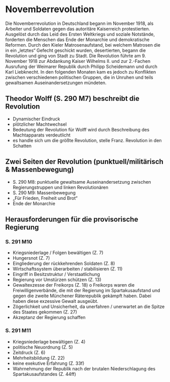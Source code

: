 # Novemberrevolution

Die Novemberrevolution in Deutschland begann im November 1918, als Arbeiter und Soldaten gegen das autoritäre Kaiserreich protestierten. Ausgelöst durch das Leid des Ersten Weltkriegs und soziale Notstände, forderten die Menschen das Ende der Monarchie und demokratische Reformen. Durch den Kieler Matrosenaufstand, bei welchem Matrosen die in ein „letztes“ Gefecht geschickt wurden, desertierten, begann die Revolution und ging von Stadt zu Stadt. Die Revolution führte am 9. November 1918 zur Abdankung Kaiser Wilhelms II. und zur 2.-Fachen Ausrufung der Weimarer Republik durch Philipp Scheidemann und durch Karl Liebknecht. In den folgenden Monaten kam es jedoch zu Konflikten zwischen verschiedenen politischen Gruppen, die in Unruhen und teils gewaltsamen Auseinandersetzungen mündeten.

## Theodor Wolff (S. 290 M7) beschreibt die Revolution

- Dynamischer Eindruck
- plötzlicher Machtwechsel
- Bedeutung der Revolution für Wolff wird durch Beschreibung des Machtapparats verdeutlicht
- es handle sich um die größte Revolution, stelle Franz. Revolution in den Schatten

## Zwei Seiten der Revolution (punktuell/militärisch & Massenbewegung)

- S. 290 M8: punktuelle gewaltsame Auseinandersetzung zwischen Regierungstruppen und linken Revolutionären
- S. 290 M9: Massenbewegung
- „Für Frieden, Freiheit und Brot“
- Ende der Monarchie

## Herausforderungen für die provisorische Regierung

### S. 291 M10

- Kriegsniederlage / Folgen bewältigen (Z. 7)
- Hungersnot (Z. 7)
- Eingliederung der rückkehrenden Soldaten (Z. 8)
- Wirtschaftssystem überarbeiten / stabilisieren (Z. 11)
- Eingriff in Besitzstruktur / Verstaatlichung
- Regierung vor Umstürzen schützen (Z. 13)
- Gewaltexzesse der Freikorps (Z. 18)
  o Freikorps waren die Freiwilligenverbände, die mit der Regierung im Spartakusaufstand und gegen die zweite Münchener Räterepublik gekämpft haben. Dabei haben diese exzessive Gewalt ausgeübt.
- Zögerlichkeit und Unsicherheit, da unerfahren / unerwartet an die Spitze des Staates gekommen (Z. 27)
- Akzeptanz der Regierung schaffen

### S. 291 M11

- Kriegsniederlage bewältigen (Z. 4)
- politische Neuordnung (Z. 5)
- Zeitdruck (Z. 6)
- Mehrheitsbildung (Z. 22)
- keine exekutive Erfahrung (Z. 33f)
- Wahrnehmung der Republik nach der brutalen Niederschlagung des Spartakusaufstandes (Z. 44ff)
